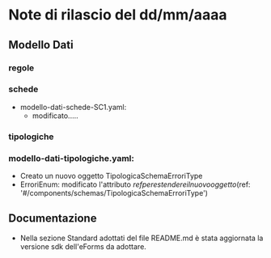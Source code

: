 # Note di rilascio del dd/mm/aaaa



## Modello Dati

### regole

### schede

* modello-dati-schede-SC1.yaml:
  * modificato.....
 
### tipologiche


### modello-dati-tipologiche.yaml:

  * Creato un nuovo oggetto TipologicaSchemaErroriType
  * ErroriEnum: modificato l'attributo $ref per estendere il nuovo oggetto ($ref: '#/components/schemas/TipologicaSchemaErroriType')
    
## Documentazione

* Nella sezione Standard adottati del file README.md è stata aggiornata la versione sdk dell'eForms da adottare.
